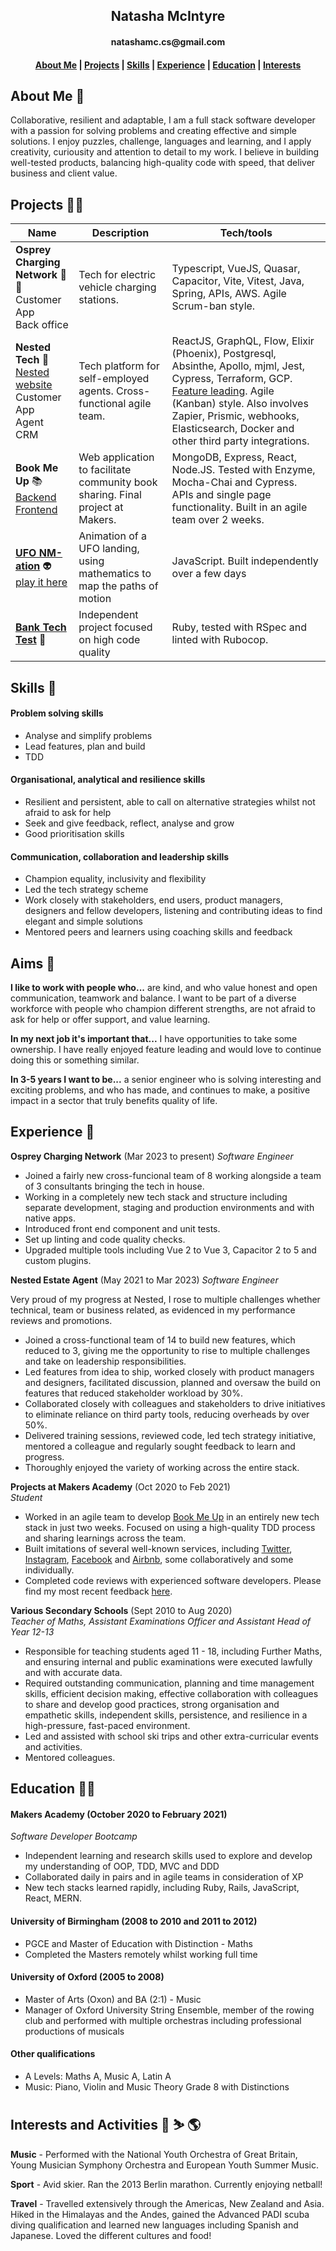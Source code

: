 <h2 align=center>Natasha McIntyre</h2>
<h4 align=center>natashamc.cs@gmail.com</h4>

<h4 align=center><a href="https://github.com/natashamcintyre/CV/blob/master/README.md#About-Me">About Me</a> | <a href="https://github.com/natashamcintyre/CV/blob/master/README.md#Projects">Projects</a> | <a href="https://github.com/natashamcintyre/CV/blob/master/README.md#Skills">Skills</a> | <a href="https://github.com/natashamcintyre/CV/blob/master/README.md#Experience">Experience</a> | <a href="https://github.com/natashamcintyre/CV/blob/master/README.md#Education">Education</a> | <a href="https://github.com/natashamcintyre/CV/blob/master/README.md#Interests">Interests</a></h4>

## About Me :wave:

Collaborative, resilient and adaptable, I am a full stack software developer with a passion for solving problems and creating effective and simple solutions. I enjoy puzzles, challenge, languages and learning, and I apply creativity, curiousity and attention to detail to my work. I believe in building well-tested products, balancing high-quality code with speed, that deliver business and client value.

## Projects :woman_technologist:

| Name           | Description       | Tech/tools        |
| -------------- | ----------------- | ----------------- |
| **Osprey Charging Network** 🔌🚗 <br /> Customer App <br /> Back office | Tech for electric vehicle charging stations. | Typescript, VueJS, Quasar, Capacitor, Vite, Vitest, Java, Spring, APIs, AWS. Agile Scrum-ban style.
| **Nested Tech** :house_with_garden: <br /> [Nested website](https://nested.com) <br /> Customer App <br /> Agent CRM | Tech platform for self-employed agents. Cross-functional agile team. | ReactJS, GraphQL, Flow, Elixir (Phoenix), Postgresql, Absinthe, Apollo, mjml, Jest, Cypress, Terraform, GCP. [Feature leading](https://nested.com/blog/posts/feature-lead-engineers-ship-better-products-faster). Agile (Kanban) style. Also involves Zapier, Prismic, webhooks, Elasticsearch, Docker and other third party integrations.
| **Book Me Up** :books: <br /> [Backend](https://github.com/natashamcintyre/bookmeup-api) [Frontend](https://github.com/natashamcintyre/bookmeup) | Web application to facilitate community book sharing. Final project at Makers. | MongoDB, Express, React, Node.JS. Tested with Enzyme, Mocha-Chai and Cypress. APIs and single page functionality. Built in an agile team over 2 weeks.|
| [**UFO NM-ation**](https://github.com/natashamcintyre/ufo-animation) :alien: <br /> [play it here](https://ufo-nm-ation.herokuapp.com/) | Animation of a UFO landing, using mathematics to map the paths of motion | JavaScript. Built independently over a few days |
| [**Bank Tech Test**](https://github.com/natashamcintyre/bank-tech-test) :bank: | Independent project focused on high code quality | Ruby, tested with RSpec and linted with Rubocop. |

## Skills :bow_and_arrow:

#### Problem solving skills

- Analyse and simplify problems
- Lead features, plan and build
- TDD

#### Organisational, analytical and resilience skills

- Resilient and persistent, able to call on alternative strategies whilst not afraid to ask for help
- Seek and give feedback, reflect, analyse and grow
- Good prioritisation skills

#### Communication, collaboration and leadership skills

- Champion equality, inclusivity and flexibility
- Led the tech strategy scheme
- Work closely with stakeholders, end users, product managers, designers and fellow developers, listening and contributing ideas to find elegant and simple solutions
- Mentored peers and learners using coaching skills and feedback


## Aims :rocket:
**I like to work with people who...**
are kind, and who value honest and open communication, teamwork and balance. I want to be part of a diverse workforce with people who champion different strengths, are not afraid to ask for help or offer support, and value learning.

**In my next job it's important that...**
I have opportunities to take some ownership. I have really enjoyed feature leading and would love to continue doing this or something similar.

**In 3-5 years I want to be...**
a senior engineer who is solving interesting and exciting problems, and who has made, and continues to make, a positive impact in a sector that truly benefits quality of life.

## Experience :owl:

**Osprey Charging Network** (Mar 2023 to present)
_Software Engineer_

- Joined a fairly new cross-funcional team of 8 working alongside a team of 3 consultants bringing the tech in house.
- Working in a completely new tech stack and structure including separate development, staging and production environments and with native apps.
- Introduced front end component and unit tests.
- Set up linting and code quality checks.
- Upgraded multiple tools including Vue 2 to Vue 3, Capacitor 2 to 5 and custom plugins.


**Nested Estate Agent** (May 2021 to Mar 2023)
_Software Engineer_

Very proud of my progress at Nested, I rose to multiple challenges whether technical, team or business related, as evidenced in my performance reviews and promotions.

- Joined a cross-functional team of 14 to build new features, which reduced to 3, giving me the opportunity to rise to multiple challenges and take on leadership responsibilities.
- Led features from idea to ship, worked closely with product managers and designers, facilitated discussion, planned and oversaw the build on features that reduced stakeholder workload by 30%.
- Collaborated closely with colleagues and stakeholders to drive initiatives to eliminate reliance on third party tools, reducing overheads by over 50%.
- Delivered training sessions, reviewed code, led tech strategy initiative, mentored a colleague and regularly sought feedback to learn and progress.
- Thoroughly enjoyed the variety of working across the entire stack.


**Projects at Makers Academy** (Oct 2020 to Feb 2021)  
_Student_

- Worked in an agile team to develop [Book Me Up](https://github.com/natashamcintyre/CV/blob/master/README.md#Projects) in an entirely new tech stack in just two weeks. Focused on using a high-quality TDD process and sharing learnings across the team.
- Built imitations of several well-known services, including [Twitter](https://github.com/natashamcintyre/chitter-challenge), [Instagram](https://github.com/natashamcintyre/instagram-challenge), [Facebook](https://github.com/natashamcintyre/acebook-JAANIS) and [Airbnb](https://github.com/natashamcintyre/makersbnb_challenge), some collaboratively and some individually.
- Completed code reviews with experienced software developers. Please find my most recent feedback [here](https://github.com/natashamcintyre/CV/blob/master/Review-Feedback-Natasha-McIntyre-2021-03-26%20feedback.pdf).

**Various Secondary Schools** (Sept 2010 to Aug 2020)  
_Teacher of Maths, Assistant Examinations Officer and Assistant Head of Year 12-13_

- Responsible for teaching students aged 11 - 18, including Further Maths, and ensuring internal and public examinations were executed lawfully and with accurate data.
- Required outstanding communication, planning and time management skills, efficient decision making, effective collaboration with colleagues to share and develop good practices, strong organisation and empathetic skills, independent skills, persistence, and resilience in a high-pressure, fast-paced environment.
- Led and assisted with school ski trips and other extra-curricular events and activities.
- Mentored colleagues.

## Education :woman_student:

#### Makers Academy (October 2020 to February 2021)
_Software Developer Bootcamp_

- Independent learning and research skills used to explore and develop my understanding of OOP, TDD, MVC and DDD
- Collaborated daily in pairs and in agile teams in consideration of XP
- New tech stacks learned rapidly, including Ruby, Rails, JavaScript, React, MERN.

#### University of Birmingham (2008 to 2010 and 2011 to 2012)

- PGCE and Master of Education with Distinction - Maths
- Completed the Masters remotely whilst working full time

#### University of Oxford (2005 to 2008)

- Master of Arts (Oxon) and BA (2:1) - Music
- Manager of Oxford University String Ensemble, member of the rowing club and performed with multiple orchestras including professional productions of musicals

#### Other qualifications

- A Levels: Maths A, Music A, Latin A
- Music: Piano, Violin and Music Theory Grade 8 with Distinctions

## Interests and Activities :musical_keyboard: :skier: :earth_americas:

**Music** - Performed with the National Youth Orchestra of Great Britain, Young Musician Symphony Orchestra and European Youth Summer Music.  

**Sport** - Avid skier. Ran the 2013 Berlin marathon. Currently enjoying netball!

**Travel** - Travelled extensively through the Americas, New Zealand and Asia. Hiked in the Himalayas and the Andes, gained the Advanced PADI scuba diving qualification and learned new languages including Spanish and Japanese. Loved the different cultures and food!
